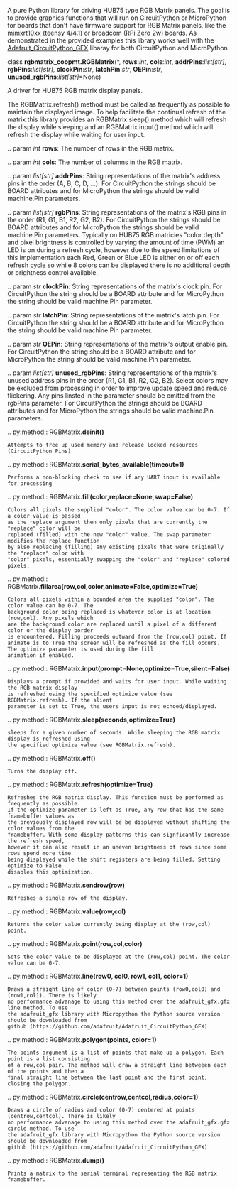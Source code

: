A pure Python library for driving HUB75 type RGB Matrix panels. The goal is to provide graphics functions that will run on CircuitPython or MicroPython for boards that don't have firmware support for RGB Matrix panels, like the mimxrt10xx (teensy 4/4.1) or broadcom (RPi Zero 2w) boards. As demonstrated in the provided examples this library works well with the [Adafruit_CircuitPython_GFX](https://github.com/adafruit/Adafruit_CircuitPython_GFX) libaray for both CircuitPython and MicroPython   


class **rgbmatrix_coopmt.RGBMatrix**(*, **rows**:*int*, **cols**:*int*, **addrPins**:*list[str]*, **rgbPins**:*list[str]*, **clockPin**:*str*, **latchPin**:*str*, **OEPin**:*str*, **unused_rgbPins**:*list[str]*=None)   

A driver for HUB75 RGB matrix display panels.   

The RGBMatrix.refresh() method must be called as frequently as possible to maintain the
displayed image. To help facilitate the continual refresh of the matrix this library provides
an RGBMatrix.sleep() method which will refresh the display while sleeping and an
RGBMatrix.input() method which will refresh the display while waiting for user input.   

.. param *int* **rows**: The number of rows in the RGB matrix.   

.. param *int* **cols**: The number of columns in the RGB matrix.   

.. param *list[str]* **addrPins**: String representations of the matrix's address pins in the order
    (A, B, C, D, ...). For CircuitPython the strings should be BOARD attributes and for 
    MicroPython the strings should be valid machine.Pin parameters.   

.. param *list[str]* **rgbPins**: String representations of the matrix's RGB pins in the order
    (R1, G1, B1, R2, G2, B2). For CircuitPython the strings should be BOARD attributes and for MicroPython the strings should be valid machine.Pin parameters. Typically on HUB75 RGB matricies "color depth" and pixel brightness is controlled by varying the amount of time (PWM) an LED is on during a refresh cycle, however due to the speed limitations of this implementation each Red, Green or Blue LED is either on or off each refresh cycle so while 8 colors can be displayed there is no additional depth or brightness control available.   

.. param *str* **clockPin**: String representations of the matrix's clock pin. For CircuitPython the
    string should be a BOARD attribute and for MicroPython the string should be valid machine.Pin parameter.   

.. param *str* **latchPin**: String representations of the matrix's latch pin. For CircuitPython the
    string should be a BOARD attribute and for MicroPython the string should be valid machine.Pin parameter.   

.. param *str* **OEPin**: String representations of the matrix's output enable pin. For CircuitPython the
    string should be a BOARD attribute and for MicroPython the string should be valid machine.Pin parameter.   

.. param *list[str]* **unused_rgbPins**: String representations of the matrix's unused address pins in the order
    (R1, G1, B1, R2, G2, B2). Select colors may be excluded from processing in order to improve
    update speed and reduce flickering. Any pins linsted in the parameter should be omitted from the 
    rgbPins parameter. For CircuitPython the strings should be BOARD attributes and for MicroPython the
    strings should be valid machine.Pin parameters.   

.. py:method:: RGBMatrix.**deinit()**   

    Attempts to free up used memory and release locked resources (CircuitPython Pins)   

.. py:method:: RGBMatrix.**serial_bytes_available(timeout=1)**   

    Performs a non-blocking check to see if any UART input is available for processing   

.. py:method:: RGBMatrix.**fill(color,replace=None,swap=False)**   

    Colors all pixels the supplied "color". The color value can be 0-7. If a color value is passed
    as the replace argument then only pixels that are currently the "replace" color will be
    replaced (filled) with the new "color" value. The swap parameter modifies the replace function
    by also replacing (filling) any existing pixels that were originally the "replace" color with
    "color" pixels, essentially swapping the "color" and "replace" colored pixels.   

.. py:method:: RGBMatrix.**fillarea(row,col,color,animate=False,optimize=True)**

    Colors all pixels within a bounded area the supplied "color". The color value can be 0-7. The
    background color being replaced is whatever color is at location (row,col). Any pixels which
    are the background color are replaced until a pixel of a different color or the display border
    is encountered. Filling proceeds outward from the (row,col) point. If animate is to True the screen will be refreshed as the fill occurs. The optimize parameter is used during the fill
    animation if enabled.   

.. py:method:: RGBMatrix.**input(prompt=None,optimize=True,silent=False)**   

    Displays a prompt if provided and waits for user input. While waiting the RGB matrix display 
    is refreshed using the specified optimize value (see RGBMatrix.refresh). If the slient 
    parameter is set to True, the users input is not echoed/displayed.   

.. py:method:: RGBMatrix.**sleep(seconds,optimize=True)**   

    sleeps for a given number of seconds. While sleeping the RGB matrix display is refreshed using 
    the specified optimize value (see RGBMatrix.refresh).   

.. py:method:: RGBMatrix.**off()**   

    Turns the display off.   

.. py:method:: RGBMatrix.**refresh(optimize=True)**   

    Refreshes the RGB matrix display. This function must be performed as frequently as possible. 
    If the optimize parameter is left as True, any row that has the same framebuffer values as 
    the previously displayed row will be be displayed without shifting the color values from the 
    framebuffer. With some display patterns this can signficantly increase the refresh speed, 
    however it can also result in an uneven brightness of rows since some rows spend more time 
    being displayed while the shift registers are being filled. Setting optimize to False 
    disables this optimization.

.. py:method:: RGBMatrix.**sendrow(row)**   

    Refreshes a single row of the display.   

.. py:method:: RGBMatrix.**value(row,col)**   

    Returns the color value currently being display at the (row,col) point.   

.. py:method:: RGBMatrix.**point(row,col,color)**   

    Sets the color value to be displayed at the (row,col) point. The color value can be 0-7.    

.. py:method:: RGBMatrix.**line(row0, col0, row1, col1, color=1)**   

    Draws a straight line of color (0-7) between points (row0,col0) and (row1,col1). There is likely 
    no performance advanage to using this method over the adafruit_gfx.gfx line method. To use 
    the adafruit_gfx library with Micropython the Python source version should be downloaded from 
    github (https://github.com/adafruit/Adafruit_CircuitPython_GFX)   

.. py:method:: RGBMatrix.**polygon(points, color=1)**

    The points argument is a list of points that make up a polygon. Each point is a list consisting
    of a row,col pair. The method will draw a straight line betweeen each of the points and then a
    final straight line between the last point and the first point, closing the polygon.   

.. py:method:: RGBMatrix.**circle(centrow,centcol,radius,color=1)**   

    Draws a circle of radius and color (0-7) centered at points (centrow,centcol). There is likely 
    no performance advanage to using this method over the adafruit_gfx.gfx circle method. To use 
    the adafruit_gfx library with Micropython the Python source version should be downloaded from 
    github (https://github.com/adafruit/Adafruit_CircuitPython_GFX)   

.. py:method:: RGBMatrix.**dump()**   

    Prints a matrix to the serial terminal representing the RGB matrix framebuffer.   


